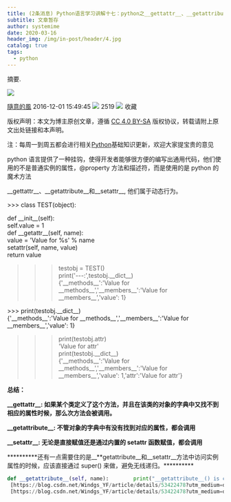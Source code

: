 ```yaml
---
title: (2条消息) Python语言学习讲解十七：python之__gettattr__、__getattribute__和__setattr__详解_随意的风的专栏-CSDN博客
subtitle: 文章暂存
author: systemime
date: 2020-03-16
header_img: /img/in-post/header/4.jpg
catalog: true
tags:
  - python
---
```

摘要.

<!-- more -->
![](https://csdnimg.cn/release/blogv2/dist/pc/img/original.png)

[隨意的風](https://blog.csdn.net/Windgs_YF) 2016-12-01 15:49:45 ![](https://csdnimg.cn/release/blogv2/dist/pc/img/articleReadEyes.png)
 2519 ![](https://csdnimg.cn/release/blogv2/dist/pc/img/tobarCollect.png)
 收藏 

版权声明：本文为博主原创文章，遵循 [CC 4.0 BY-SA](http://creativecommons.org/licenses/by-sa/4.0/) 版权协议，转载请附上原文出处链接和本声明。

注：每周一到周五都会进行相关[Python](http://lib.csdn.net/base/11)基础知识更新，欢迎大家提宝贵的意见

python 语言提供了一种挂钩，使得开发者能够很方便的编写出通用代码，他们使用的不是普通实例的属性，@property 方法和描述符，而是使用的是 python 的魔术方法

\_\_gettattr\_\_、\_\_getattribute\_\_和\_\_setattr\_\_, 他们属于动态行为。

\>>> class TEST(object):

def \_\_init\_\_(self):  
self.value = 1  
def \_\_getattr\_\_(self, name):  
value = 'Value for %s' % name  
setattr(self, name, value)  
return value  
>>> testobj = TEST()  
>>> print('---:',testobj.\_\_dict\_\_)  
{'\_\_methods\_\_':'Value for \_\_methods\_\_','\_\_members\_\_':'Value for \_\_members\_\_','value': 1}

\>>> print(testobj.\_\_dict\_\_)  
{'\_\_methods\_\_':'Value for \_\_methods\_\_','\_\_members\_\_':'Value for \_\_members\_\_','value': 1}  
>>> print(testobj.attr)  
'Value for attr'  
>>> print(testobj.\_\_dict\_\_)  
{'\_\_methods\_\_':'Value for \_\_methods\_\_','\_\_members\_\_':'Value for \_\_members\_\_','value': 1,'attr':'Value for attr'}

**总结：** 

**\_\_gettattr\_\_: 如果某个类定义了这个方法，并且在该类的对象的字典中又找不到相应的属性时候，那么次方法会被调用。** 

**\_\_getattribute\_\_: 不管对象的字典中有没有找到对应的属性，都会调用**

**\_\_setattr\_\_: 无论是直接赋值还是通过内置的 setattr 函数赋值，都会调用**

**\*\*\*\*\*\*\*\*还有一点需要住的是\_\_**getattribute\_\_和\_\_setattr\_\_方法中访问实例属性的时候，应该直接通过 super() 来做，避免无线递归。\*\*\*\*\*\*\*\*\*\*

```python
def __getattribute__(self, name):        print("__getattribute__() is called name =", name)return object.__getattribute__(self, name)def __getattr__(self, name):        print("__getattr__() is called name =", name)return name + " from getattr"def __get__(self, instance, owner):        print("__get__() is called instance = {} owner = {}".format(instance, owner))if __name__ == '__main__':    print('-----------存在的属性：__getattribute__------------\n')    print('-----------不存在的属性__getattribute__ ---》 __getattr__------------\n')    print('----------类直接访问成员（实现了__get__的类）都会先经过__get__函数-------------\n')    print('-----------对象直接访问成员（实现了__get__的类）都会先经过__get__函数------------\n')    print('----------类把直接访问成员（实现了__get__的类）中存在的属性：__get__ --> __getattribute__  -------------\n')    print('-----------对象直接访问成员（实现了__get__的类）中不存在的属性：__get__ --> __getattribute__ -->__getattr__ ------------\n')``` 
 [https://blog.csdn.net/Windgs_YF/article/details/53422478?utm_medium=distribute.pc_relevant.none-task-blog-BlogCommendFromBaidu-15.control&dist_request_id=&depth_1-utm_source=distribute.pc_relevant.none-task-blog-BlogCommendFromBaidu-15.control](https://blog.csdn.net/Windgs_YF/article/details/53422478?utm_medium=distribute.pc_relevant.none-task-blog-BlogCommendFromBaidu-15.control&dist_request_id=&depth_1-utm_source=distribute.pc_relevant.none-task-blog-BlogCommendFromBaidu-15.control) 
 [https://blog.csdn.net/Windgs_YF/article/details/53422478?utm_medium=distribute.pc_relevant.none-task-blog-BlogCommendFromBaidu-15.control&dist_request_id=&depth_1-utm_source=distribute.pc_relevant.none-task-blog-BlogCommendFromBaidu-15.control](https://blog.csdn.net/Windgs_YF/article/details/53422478?utm_medium=distribute.pc_relevant.none-task-blog-BlogCommendFromBaidu-15.control&dist_request_id=&depth_1-utm_source=distribute.pc_relevant.none-task-blog-BlogCommendFromBaidu-15.control)
````
